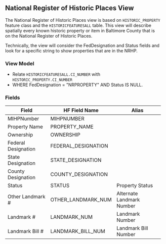 ## National Register of Historic Places View
The National Register of Historic Places view is based on `HISTORIC_PROPERTY` feature class and the `HISTORICFEATURESALL` table. This view will describe spatially every known historic property or item in Baltimore County that is on the National Register of Historic Places.

Technically, the view will consider the FedDesignation and Status fields and look for a specific string to show properties that are in the NRHP.

### View Model

* Relate `HISTORICFEATURESALL.CI_NUMBER` with `HISTORIC_PROPERTY.CI_NUMBER`
* WHERE FedDesignation = "NRPROPERTY" AND Status IS NULL.

### Fields

| Field              | HF Field Name       | Alias                     |
|--------------------|---------------------|---------------------------|
| MIHPNumber         | MIHPNUMBER          |                           |
| Property Name      | PROPERTY_NAME       |                           |
| Ownership          | OWNERSHIP           |                           |
| Federal Designation| FEDERAL_DESIGNATION |                           |
| State Designation  | STATE_DESIGNATION   |                           |
| County Designation | COUNTY_DESIGNATION  |                           |
| Status             | STATUS              | Property Status           |
| Other Landmark #   | OTHER_LANDMARK_NUM  | Alternate Landmark Number |
| Landmark #         | LANDMARK_NUM        | Landmark Number           |
| Landmark Bill #    | LANDMARK_BILL_NUM   | Landmark Bill Number      |